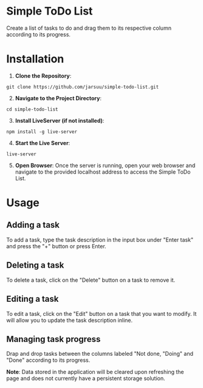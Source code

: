 # Simple ToDo List
Create a list of tasks to do and drag them to its respective column according to its progress.

# Installation
1. **Clone the Repository**:
```
git clone https://github.com/jarsuu/simple-todo-list.git
```

2. **Navigate to the Project Directory**:
```
cd simple-todo-list
```
3. **Install LiveServer (if not installed)**:
```
npm install -g live-server
```

4. **Start the Live Server**:
```
live-server
```

5. **Open Browser**:
Once the server is running, open your web browser and navigate to the provided localhost address to access the Simple ToDo List.

# Usage
## Adding a task
To add a task, type the task description in the input box under "Enter task" and press the "+" button or press Enter.

## Deleting a task
To delete a task, click on the "Delete" button on a task to remove it.

## Editing a task
To edit a task, click on the "Edit" button on a task that you want to modify. It will allow you to update the task description inline.

## Managing task progress
Drap and drop tasks between the columns labeled "Not done, "Doing" and "Done" according to its progress.

**Note**: Data stored in the application will be cleared upon refreshing the page and does not currently have a persistent storage solution.
